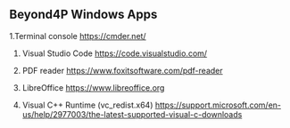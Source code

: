 ## Beyond4P Windows Apps


1.Terminal console
https://cmder.net/


1. Visual Studio Code
https://code.visualstudio.com/


3. PDF reader
https://www.foxitsoftware.com/pdf-reader


4. LibreOffice
https://www.libreoffice.org


5. Visual C++ Runtime (vc_redist.x64)
https://support.microsoft.com/en-us/help/2977003/the-latest-supported-visual-c-downloads

